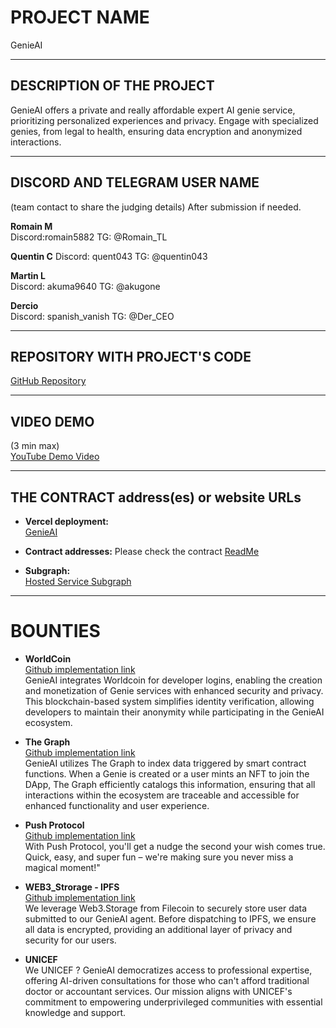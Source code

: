 # PROJECT NAME
GenieAI

---

## DESCRIPTION OF THE PROJECT
GenieAI offers a private and really affordable expert AI genie service, prioritizing personalized experiences and privacy. Engage with specialized genies, from legal to health, ensuring data encryption and anonymized interactions. 

---

## DISCORD AND TELEGRAM USER NAME
(team contact to share the judging details) After submission if needed.

**Romain M**  
Discord:romain5882
TG: @Romain_TL

**Quentin C** 
Discord: quent043 
TG: @quentin043

**Martin L**  
Discord: akuma9640 
TG: @akugone  

**Dercio**  
Discord: spanish_vanish 
TG: @Der_CEO  


---

## REPOSITORY WITH PROJECT'S CODE
[GitHub Repository]([https://github.com/martorian/quo-roma](https://github.com/orgs/GenieAI-Labs/repositories))

---

## VIDEO DEMO
(3 min max)  
[YouTube Demo Video]()

---

## THE CONTRACT address(es) or website URLs


- **Vercel deployment:**  
[GenieAI](https://genieai-zeta.vercel.app/)

- **Contract addresses:**
Please check the contract [ReadMe](https://github.com/GenieAI-Labs/core/blob/main/contracts/README.md)

- **Subgraph:**  
[Hosted Service Subgraph](https://api.studio.thegraph.com/query/58767/genie-ai/version/latest)

---

# BOUNTIES

- **WorldCoin**  
[Github implementation link](https://github.com/GenieAI-Labs/core/tree/main/dapp/src/components/worldcoin)  
GenieAI integrates Worldcoin for developer logins, enabling the creation and monetization of Genie services with enhanced security and     privacy. This blockchain-based system simplifies identity verification, allowing developers to maintain their anonymity while participating in the GenieAI ecosystem.

- **The Graph**  
[Github implementation link](https://github.com/GenieAI-Labs/core/tree/main/subgraph)  
GenieAI utilizes The Graph to index data triggered by smart contract functions. When a Genie is created or a user mints an NFT to join the DApp, The Graph efficiently catalogs this information, ensuring that all interactions within the ecosystem are traceable and accessible for enhanced functionality and user experience.

- **Push Protocol**  
[Github implementation link](https://github.com/GenieAI-Labs/core/tree/main/dapp/src/components/push)  
With Push Protocol, you'll get a nudge the second your wish comes true. Quick, easy, and super fun – we're making sure you never miss a magical moment!"

- **WEB3_Strorage - IPFS**  
[Github implementation link](#)  
We leverage Web3.Storage from Filecoin to securely store user data submitted to our GenieAI agent. Before dispatching to IPFS, we ensure all data is encrypted, providing an additional layer of privacy and security for our users.

- **UNICEF**  
We UNICEF ? GenieAI democratizes access to professional expertise, offering AI-driven consultations for those who can't afford traditional doctor or accountant services. Our mission aligns with UNICEF's commitment to empowering underprivileged communities with essential knowledge and support.

 




